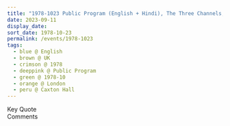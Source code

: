 ```yaml
---
title: "1978-1023 Public Program (English + Hindi), The Three Channels, Śhrī Lakṣhmī, and Śhrī Saraswatī, Caxton Hall, 10 Caxton Street, Westminster, London, UK"
date: 2023-09-11
display_date: 
sort_date: 1978-10-23
permalink: /events/1978-1023
tags:
  - blue @ English
  - brown @ UK
  - crimson @ 1978
  - deeppink @ Public Program
  - green @ 1978-10
  - orange @ London
  - peru @ Caxton Hall
---
```


<wave-list>
  <list-title color="green" width="75">Key Quote</list-title>
  <list-item color="BlanchedAlmond"  width="200"></list-item>
  <list-item color="Lavender"></list-item>
  <list-item color="BlanchedAlmond"></list-item>
</wave-list>

<br>

<wave-list>
  <list-title color="green" width="75">Comments</list-title>
  <list-item color="BlanchedAlmond"  width="200"></list-item>
  <list-item color="Lavender"></list-item>
  <list-item color="BlanchedAlmond"></list-item>
</wave-list>